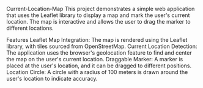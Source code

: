 Current-Location-Map
This project demonstrates a simple web application that uses the Leaflet library to display a map and mark the user's current location. The map is interactive and allows the user to drag the marker to different locations.


Features
Leaflet Map Integration: The map is rendered using the Leaflet library, with tiles sourced from OpenStreetMap.
Current Location Detection: The application uses the browser's geolocation feature to find and center the map on the user's current location.
Draggable Marker: A marker is placed at the user's location, and it can be dragged to different positions.
Location Circle: A circle with a radius of 100 meters is drawn around the user's location to indicate accuracy.

